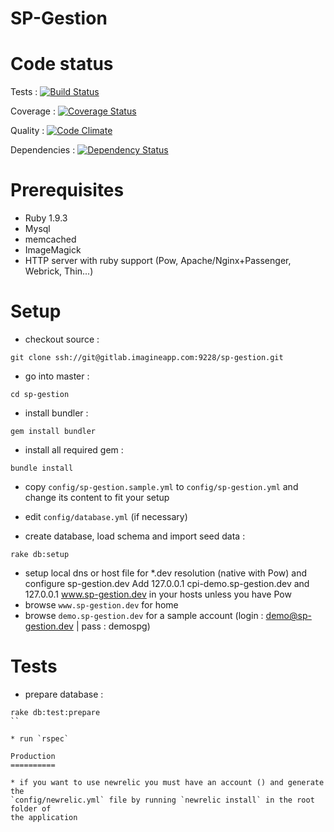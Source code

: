SP-Gestion
==========

Code status
===========

Tests : [![Build Status](https://travis-ci.org/osaris/sp-gestion.png)](https://travis-ci.org/osaris/sp-gestion)

Coverage : [![Coverage Status](https://coveralls.io/repos/osaris/sp-gestion/badge.png)](https://coveralls.io/r/osaris/sp-gestion)

Quality : [![Code Climate](https://codeclimate.com/github/osaris/sp-gestion.png)](https://codeclimate.com/github/osaris/sp-gestion)

Dependencies : [![Dependency Status](https://gemnasium.com/osaris/sp-gestion.png)](https://gemnasium.com/osaris/sp-gestion)

Prerequisites
=============

* Ruby 1.9.3
* Mysql
* memcached
* ImageMagick
* HTTP server with ruby support (Pow, Apache/Nginx+Passenger, Webrick, Thin...)

Setup
=====

* checkout source :

```
git clone ssh://git@gitlab.imagineapp.com:9228/sp-gestion.git
```

* go into master :

```
cd sp-gestion
```

* install bundler :

```
gem install bundler
```

* install all required gem :

```
bundle install
```

* copy `config/sp-gestion.sample.yml` to `config/sp-gestion.yml` and change its content to fit your setup

* edit `config/database.yml` (if necessary)

* create database, load schema and import seed data :

```
rake db:setup
```

* setup local dns or host file for *.dev resolution (native with Pow) and configure sp-gestion.dev
  Add 127.0.0.1       cpi-demo.sp-gestion.dev and 127.0.0.1  www.sp-gestion.dev in your hosts unless you have Pow
* browse `www.sp-gestion.dev` for home
* browse `demo.sp-gestion.dev` for a sample account (login : demo@sp-gestion.dev | pass : demospg)

Tests
=====

* prepare database :

```
rake db:test:prepare
``

* run `rspec`

Production
==========

* if you want to use newrelic you must have an account () and generate the
`config/newrelic.yml` file by running `newrelic install` in the root folder of
the application